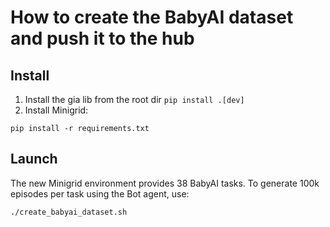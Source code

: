 # How to create the BabyAI dataset and push it to the hub

## Install
1. Install the gia lib from the root dir `pip install .[dev]`
2. Install Minigrid:
```shell
pip install -r requirements.txt
```

## Launch
The new Minigrid environment provides 38 BabyAI tasks. To generate 100k episodes per task using the Bot agent, use:
```shell
./create_babyai_dataset.sh
```